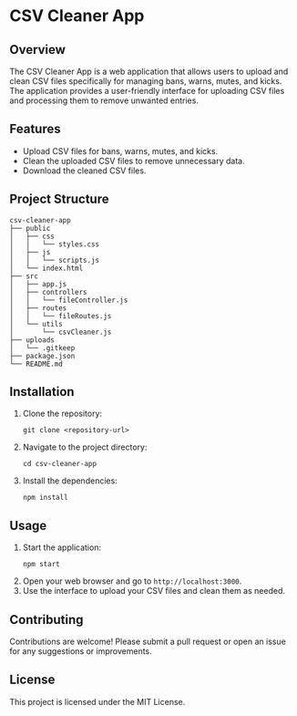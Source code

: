 # CSV Cleaner App

## Overview
The CSV Cleaner App is a web application that allows users to upload and clean CSV files specifically for managing bans, warns, mutes, and kicks. The application provides a user-friendly interface for uploading CSV files and processing them to remove unwanted entries.

## Features
- Upload CSV files for bans, warns, mutes, and kicks.
- Clean the uploaded CSV files to remove unnecessary data.
- Download the cleaned CSV files.

## Project Structure
```
csv-cleaner-app
├── public
│   ├── css
│   │   └── styles.css
│   ├── js
│   │   └── scripts.js
│   └── index.html
├── src
│   ├── app.js
│   ├── controllers
│   │   └── fileController.js
│   ├── routes
│   │   └── fileRoutes.js
│   └── utils
│       └── csvCleaner.js
├── uploads
│   └── .gitkeep
├── package.json
└── README.md
```

## Installation
1. Clone the repository:
   ```
   git clone <repository-url>
   ```
2. Navigate to the project directory:
   ```
   cd csv-cleaner-app
   ```
3. Install the dependencies:
   ```
   npm install
   ```

## Usage
1. Start the application:
   ```
   npm start
   ```
2. Open your web browser and go to `http://localhost:3000`.
3. Use the interface to upload your CSV files and clean them as needed.

## Contributing
Contributions are welcome! Please submit a pull request or open an issue for any suggestions or improvements.

## License
This project is licensed under the MIT License.